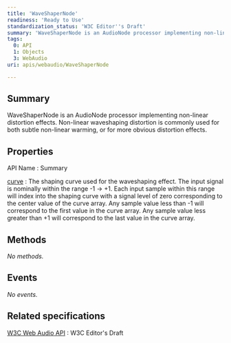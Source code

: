 ```yaml
---
title: 'WaveShaperNode'
readiness: 'Ready to Use'
standardization_status: 'W3C Editor''s Draft'
summary: 'WaveShaperNode is an AudioNode processor implementing non-linear distortion effects. Non-linear waveshaping distortion is commonly used for both subtle non-linear warming, or for more obvious distortion effects.'
tags:
  0: API
  1: Objects
  3: WebAudio
uri: apis/webaudio/WaveShaperNode

---
```

## Summary

WaveShaperNode is an AudioNode processor implementing non-linear distortion effects. Non-linear waveshaping distortion is commonly used for both subtle non-linear warming, or for more obvious distortion effects.

## Properties

API Name
:   Summary

[curve](/apis/webaudio/WaveShaperNode/curve)
:   The shaping curve used for the waveshaping effect. The input signal is nominally within the range -1 -\> +1. Each input sample within this range will index into the shaping curve with a signal level of zero corresponding to the center value of the curve array. Any sample value less than -1 will correspond to the first value in the curve array. Any sample value less greater than +1 will correspond to the last value in the curve array.

## Methods

*No methods.*

## Events

*No events.*

## Related specifications

[W3C Web Audio API](http://webaudio.github.io/web-audio-api/)
:   W3C Editor's Draft
